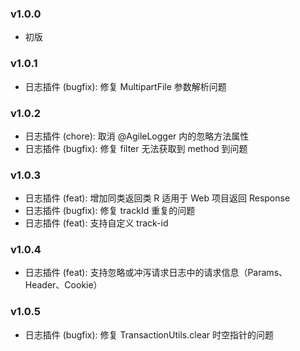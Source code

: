 ### v1.0.0
- 初版 
### v1.0.1
- 日志插件 (bugfix): 修复 MultipartFile 参数解析问题
### v1.0.2
- 日志插件 (chore): 取消 @AgileLogger 内的忽略方法属性
- 日志插件 (bugfix): 修复 filter 无法获取到 method 到问题
### v1.0.3
- 日志插件 (feat): 增加同类返回类 R 适用于 Web 项目返回 Response
- 日志插件 (bugfix): 修复 trackId 重复的问题
- 日志插件 (feat): 支持自定义 track-id
### v1.0.4
- 日志插件 (feat): 支持忽略或冲泻请求日志中的请求信息（Params、Header、Cookie）
### v1.0.5
- 日志插件 (bugfix): 修复 TransactionUtils.clear 时空指针的问题